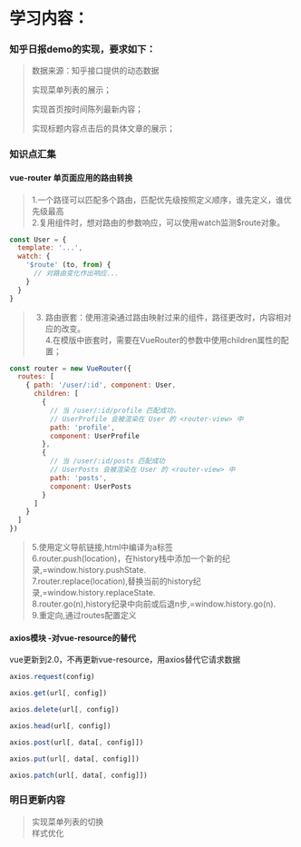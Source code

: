 # 学习内容：
### 知乎日报demo的实现，要求如下：
> 数据来源：知乎接口提供的动态数据
> 
> 实现菜单列表的展示；
> 
> 实现首页按时间陈列最新内容；
> 
> 实现标题内容点击后的具体文章的展示；   

### 知识点汇集
#### vue-router 单页面应用的路由转换
> 1.一个路径可以匹配多个路由，匹配优先级按照定义顺序，谁先定义，谁优先级最高    
> 2.复用组件时，想对路由的参数响应，可以使用watch监测$route对象。   
```javascript
const User = {
  template: '...',
  watch: {
    '$route' (to, from) {
      // 对路由变化作出响应...
    }
  }
}
```
> 3. 路由嵌套：使用<router-view></router-view>渲染通过路由映射过来的组件，路径更改时，<router-view>内容相对应的改变。    
> 4.在模版中嵌套<router-view>时，需要在VueRouter的参数中使用children属性的配置；   
```javascript
const router = new VueRouter({
  routes: [
    { path: '/user/:id', component: User,
      children: [
        {
          // 当 /user/:id/profile 匹配成功，
          // UserProfile 会被渲染在 User 的 <router-view> 中
          path: 'profile',
          component: UserProfile
        },
        {
          // 当 /user/:id/posts 匹配成功
          // UserPosts 会被渲染在 User 的 <router-view> 中
          path: 'posts',
          component: UserPosts
        }
      ]
    }
  ]
})
```
> 5.使用<router-link>定义导航链接,html中编译为a标签   
> 6.router.push(location)，在history栈中添加一个新的纪录,=window.history.pushState.     
> 7.router.replace(location),替换当前的history纪录,=window.history.replaceState.     
> 8.router.go(n),history纪录中向前或后退n步,=window.history.go(n).     
> 9.重定向,通过routes配置定义   

#### axios模块 -对vue-resource的替代
vue更新到2.0，不再更新vue-resource，用axios替代它请求数据  
```javascript
axios.request(config)

axios.get(url[, config])

axios.delete(url[, config])

axios.head(url[, config])

axios.post(url[, data[, config]])

axios.put(url[, data[, config]])

axios.patch(url[, data[, config]])
```

### 明日更新内容
> 实现菜单列表的切换    
> 样式优化   
